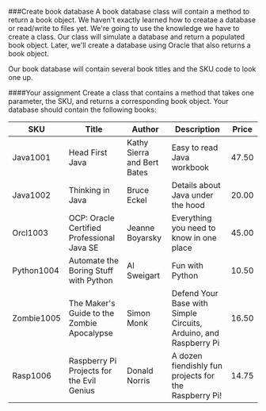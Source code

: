 <!--djw:done-->
###Create book database
A book database class will contain a method to return a book object. We haven't exactly learned how to creatae a database or read/write to files yet. We're going to use the knowledge we have to create a class. Our class will simulate a database and return a populated book object. Later, we'll create a database using Oracle that also returns a book object.

Our book database will contain several book titles and the SKU code to look one up. 

####Your assignment
Create a class that contains a method that takes one parameter, the SKU, and returns a corresponding book object. Your database should contain the following books:

|**SKU**|**Title**|**Author**|**Description**|**Price**|
|--|--|--|--|--|
|Java1001|Head First Java |Kathy Sierra and Bert Bates|Easy to read Java workbook|47.50|
|Java1002|Thinking in Java |Bruce Eckel|Details about Java under the hood|20.00|
|Orcl1003|OCP: Oracle Certified Professional Java SE |Jeanne Boyarsky|Everything you need to know in one place|45.00|
|Python1004|Automate the Boring Stuff with Python |Al Sweigart|Fun with Python|10.50|
|Zombie1005|The Maker's Guide to the Zombie Apocalypse|Simon Monk|Defend Your Base with Simple Circuits, Arduino, and Raspberry Pi|16.50|
|Rasp1006|Raspberry Pi Projects for the Evil Genius |Donald Norris|A dozen fiendishly fun projects for the Raspberry Pi!|14.75|





